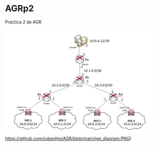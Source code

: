 # AGRp2
Práctica 2 de AGR

![alt text](https://github.com/rubenhig/AGR/blob/main/net_diagram.PNG)https://github.com/rubenhig/AGR/blob/main/net_diagram.PNG)


